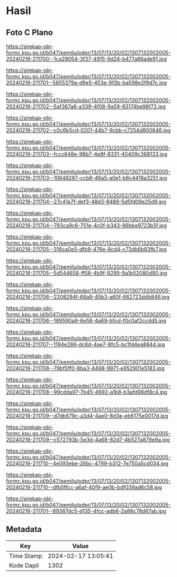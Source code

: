 # Hasil

## Foto C Plano

https://sirekap-obj-formc.kpu.go.id/b047/pemilu/pdpr/13/07/13/20/02/1307132002005-20240216-211700--1ca29054-3f37-4915-9d24-b477a86ade91.jpg

https://sirekap-obj-formc.kpu.go.id/b047/pemilu/pdpr/13/07/13/20/02/1307132002005-20240216-211701--5855379a-d9e5-453e-9f3b-ba598e2f9d7c.jpg

https://sirekap-obj-formc.kpu.go.id/b047/pemilu/pdpr/13/07/13/20/02/1307132002005-20240216-211702--5af367a6-a339-4f08-9a59-83174be98f72.jpg

https://sirekap-obj-formc.kpu.go.id/b047/pemilu/pdpr/13/07/13/20/02/1307132002005-20240216-211702--c0c6b5cd-0201-44b7-9cbb-c7254d800646.jpg

https://sirekap-obj-formc.kpu.go.id/b047/pemilu/pdpr/13/07/13/20/02/1307132002005-20240216-211703--fccc648e-98b7-4e8f-8331-40409c368133.jpg

https://sirekap-obj-formc.kpu.go.id/b047/pemilu/pdpr/13/07/13/20/02/1307132002005-20240216-211703--10648287-ccb8-46a5-a0e1-b6c4418a3251.jpg

https://sirekap-obj-formc.kpu.go.id/b047/pemilu/pdpr/13/07/13/20/02/1307132002005-20240216-211704--27c41e7f-def3-48d3-8489-5d5fd09e25d9.jpg

https://sirekap-obj-formc.kpu.go.id/b047/pemilu/pdpr/13/07/13/20/02/1307132002005-20240216-211704--793ca9c6-751e-4c0f-b343-86bbe9723b5f.jpg

https://sirekap-obj-formc.kpu.go.id/b047/pemilu/pdpr/13/07/13/20/02/1307132002005-20240216-211705--316ca0e5-dfb9-476e-8cd4-c73db6b83fb7.jpg

https://sirekap-obj-formc.kpu.go.id/b047/pemilu/pdpr/13/07/13/20/02/1307132002005-20240216-211705--5d544658-ff58-4b9f-9299-9a1b52080d90.jpg

https://sirekap-obj-formc.kpu.go.id/b047/pemilu/pdpr/13/07/13/20/02/1307132002005-20240216-211706--2208294f-68a9-45b3-a60f-662723ddb846.jpg

https://sirekap-obj-formc.kpu.go.id/b047/pemilu/pdpr/13/07/13/20/02/1307132002005-20240216-211706--189590a9-6e58-4a69-b1cd-f0c0af2ccdd5.jpg

https://sirekap-obj-formc.kpu.go.id/b047/pemilu/pdpr/13/07/13/20/02/1307132002005-20240216-211707--1194e286-dc6d-4ae7-8fc5-bc1fd4ea8844.jpg

https://sirekap-obj-formc.kpu.go.id/b047/pemilu/pdpr/13/07/13/20/02/1307132002005-20240216-211708--79bf5ff0-8ba3-4498-9971-e952901e5183.jpg

https://sirekap-obj-formc.kpu.go.id/b047/pemilu/pdpr/13/07/13/20/02/1307132002005-20240216-211708--99cdda97-7b45-4692-a1b8-b3afd98df8c4.jpg

https://sirekap-obj-formc.kpu.go.id/b047/pemilu/pdpr/13/07/13/20/02/1307132002005-20240216-211709--d7db679c-a3d4-4ae0-8d3e-eb6175e0017d.jpg

https://sirekap-obj-formc.kpu.go.id/b047/pemilu/pdpr/13/07/13/20/02/1307132002005-20240216-211709--c572793b-5e3d-4a68-82d7-4b527a879e9a.jpg

https://sirekap-obj-formc.kpu.go.id/b047/pemilu/pdpr/13/07/13/20/02/1307132002005-20240216-211710--4e093ebe-26bc-4799-b312-7e750a5cd034.jpg

https://sirekap-obj-formc.kpu.go.id/b047/pemilu/pdpr/13/07/13/20/02/1307132002005-20240216-211710--dfb5ffcc-a6af-40f9-ae0b-bdf039ad6c58.jpg

https://sirekap-obj-formc.kpu.go.id/b047/pemilu/pdpr/13/07/13/20/02/1307132002005-20240216-211701--89367dc5-d135-4fcc-adb6-2a88c78d67ab.jpg


## Metadata

| Key        | Value               |
| ---------- | ------------------- |
| Time Stamp | 2024-02-17 13:05:41 |
| Kode Dapil | 1302                |




